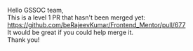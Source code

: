 Hello GSSOC team,<br>
This is a level 1 PR that hasn't been merged yet: https://github.com/beRajeevKumar/Frontend_Mentor/pull/677
<br> It would be great if you could help merge it.
<br> Thank you!
